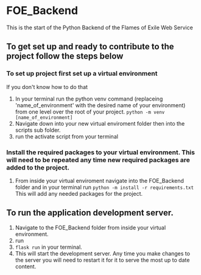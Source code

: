 # FOE_Backend

This is the start of the Python Backend of the Flames of Exile Web Service

## To get set up and ready to contribute to the project follow the steps below

### To set up project first set up a virtual environment 
If you don't know how to do that 
1. In your terminal run the python venv command (replaceing 'name_of_environment' with the desired name of your environment) from one level over the root of your project. 
`python -m venv [name_of_environment]`
2. Navigate down into your new virtual enviroment folder then into the scripts sub folder.
3. run the activate script from your terminal

### Install the required packages to your virtual environment. This will need to be repeated any time new required packages are added to the project.
1. From inside your virtual enviroment navigate into the FOE_Backend folder and in your terminal run `python -m install -r requirements.txt` This will add any needed packages for the project.

## To run the application development server.
1. Navigate to the FOE_Backend folder from inside your virtual environment.
2. run 
3. `flask run` in your terminal.
4. This will start the development server. Any time you make changes to the server you will need to restart it for it to serve the most up to date content.